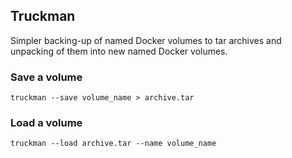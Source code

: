 ## Truckman

Simpler backing-up of named Docker volumes to tar archives and unpacking of them
into new named Docker volumes.

### Save a volume

`truckman --save volume_name > archive.tar`

### Load a volume

`truckman --load archive.tar --name volume_name`
